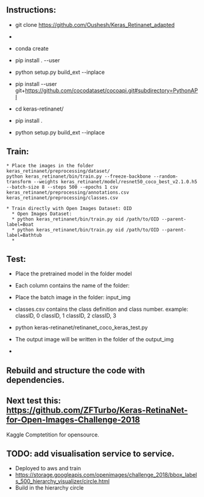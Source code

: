 ## Instructions:
   * git clone https://github.com/Oushesh/Keras_Retinanet_adapted

   *
   * conda create
   * pip install . --user
   * python setup.py build_ext --inplace
   * pip install --user git+https://github.com/cocodataset/cocoapi.git#subdirectory=PythonAPI
   * cd keras-retinanet/
   * pip install .
   * python setup.py build_ext --inplace

## Train:
    * Place the images in the folder keras_retinanet/preprocessing/dataset/
    python keras_retinanet/bin/train.py --freeze-backbone --random-transform --weights keras_retinanet/model/resnet50_coco_best_v2.1.0.h5 --batch-size 8 --steps 500 --epochs 1 csv keras_retinanet/preprocessing/annotations.csv keras_retinanet/preprocessing/classes.csv

    * Train directly with Open Images Dataset: OID
      * Open Images Dataset:  
      * python keras_retinanet/bin/train.py oid /path/to/OID --parent-label=Boat
      * python keras_retinanet/bin/train.py oid /path/to/OID --parent-label=Bathtub
      *
## Test:
   * Place the pretrained model in the folder model
   * Each column contains the name of the folder:    
   * Place the batch image in the folder: input_img
   * classes.csv contains the class definition and class number.
     example:
     classID, 0
     classID, 1
     classID, 2
     classID, 3

   * python keras-retinanet/retinanet_coco_keras_test.py
   * The output image will be written in the folder of the output_img
   * 

## Rebuild and structure the code with dependencies.

## Next test this: https://github.com/ZFTurbo/Keras-RetinaNet-for-Open-Images-Challenge-2018
   Kaggle Comptetition for opensource.

## TODO: add visualisation service to service.
* Deployed to aws and train
* https://storage.googleapis.com/openimages/challenge_2018/bbox_labels_500_hierarchy_visualizer/circle.html
* Build in the hierarchy circle
